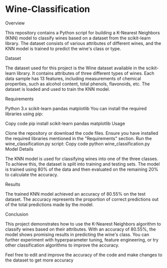 # Wine-Classification
Overview

This repository contains a Python script for building a K-Nearest Neighbors (KNN) model to classify wines based on a dataset from the scikit-learn library. The dataset consists of various attributes of different wines, and the KNN model is trained to predict the wine's class or type.

Dataset

The dataset used for this project is the Wine dataset available in the scikit-learn library. It contains attributes of three different types of wines. Each data sample has 13 features, including measurements of chemical properties, such as alcohol content, total phenols, flavonoids, etc. The dataset is loaded and used to train the KNN model.

Requirements

Python 3.x
scikit-learn
pandas
matplotlib
You can install the required libraries using pip:

Copy code
pip install scikit-learn pandas matplotlib
Usage

Clone the repository or download the code files.
Ensure you have installed the required libraries mentioned in the "Requirements" section.
Run the wine_classification.py script:
Copy code
python wine_classification.py
Model Details

The KNN model is used for classifying wines into one of the three classes. To achieve this, the dataset is split into training and testing sets. The model is trained using 80% of the data and then evaluated on the remaining 20% to calculate the accuracy.

Results

The trained KNN model achieved an accuracy of 80.55% on the test dataset. The accuracy represents the proportion of correct predictions out of the total predictions made by the model.

Conclusion

This project demonstrates how to use the K-Nearest Neighbors algorithm to classify wines based on their attributes. With an accuracy of 80.55%, the model shows promising results in predicting the wine's class. You can further experiment with hyperparameter tuning, feature engineering, or try other classification algorithms to improve the accuracy.

Feel free to edit and improve the accuracy of the code  and make changes to the dataset to get more accuracy

